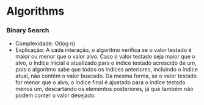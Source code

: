 # Algorithms

### Binary Search

- Complexidade: O(log n)
- Explicação: A cada interação, o algoritmo verifica se o valor testado é maior ou menor que o valor alvo.
  Caso o valor testado seja maior que o alvo, o índice inicial é atualizado para o índice testado acrescido de um, pois o algoritmo sabe que todos os índices anteriores, incluindo o índice atual, não contêm o valor buscado.
  Da mesma forma, se o valor testado for menor que o alvo, o índice final é ajustado para o índice testado menos um, descartando os elementos posteriores, já que também não podem conter o valor desejado.
